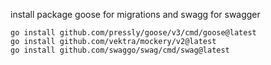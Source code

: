 install package goose for migrations
and swagg for swagger

~~~
go install github.com/pressly/goose/v3/cmd/goose@latest
go install github.com/vektra/mockery/v2@latest
go install github.com/swaggo/swag/cmd/swag@latest
~~~